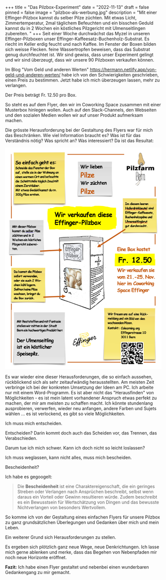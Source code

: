 +++
title = "Das Pilzbox-Experiment"
date = "2022-11-13"
draft = false
pinned = false
image = "pilzbox-als-werbung.jpg"
description = "Mit einer Effinger-Pilzbox kannst du selber Pilze züchten. Mit etwas Licht, Zimmertemperatur, 2mal täglichem Befeuchten und ein bisschen Geduld kannst du in 2 Wochen ein köstliches Pilzgericht mit Ulmenseitlingen zubereiten. "
+++
Seit einer Woche durchwächst das Myzel in unseren Effinger-Pilzboxen unser Effinger-Kaffeesatz-Buchenholz-Substrat. Es riecht im Keller erdig feucht und nach Kaffee. Im Fenster der Boxen bilden sich weisse Flecken. feine Wassertropfen beweisen, dass das Substrat genug durchfeuchtet ist. Wir sind gewiss, dass unser Experiment gelingt und wir sind überzeugt, dass wir unsere 90 Pilzboxen verkaufen können. 

Im Blog "Vom Geld und anderen Werten" <https://hermann.netlify.app/von-geld-und-anderen-werten/> habe ich von den Schwierigkeiten geschrieben, einen Preis zu bestimmen. Jetzt habe ich mich überzeugen lassen, mehr zu verlangen. 

Der Preis beträgt Fr. 12.50 pro Box.

So steht es auf dem Flyer, den wir im Coworking Space zusammen mit einer Musterbox hinlegen wollen. Auch auf den Slack-Channels, den Webseiten und den sozialen Medien wollen wir auf unser Produkt aufmerksam machen.

Die grösste Herausforderung bei der Gestaltung des Flyers war für mich das Beschränken. Wie viel Information braucht es? Was ist für das Verständnis nötig? Was spricht an? Was interessiert? Da ist das Resultat:

![](bild-flyer.png)

Es war wieder eine dieser Herausforderungen, die so einfach aussehen, rückblickend sich als sehr zeitaufwändig herausstellten. Am meisten Zeit verbringe ich bei der konkreten Umsetzung der Ideen am PC. Ich arbeite nur mit einem Word-Programm. Es ist aber nicht das "Herausfinden" von Möglichkeiten - es ist mein latent vorhandener Anspruch etwas perfekt zu machen, der mir am meisten zu schaffen macht. Ich könnte stundenlang ausprobieren, verwerfen, wieder neu anfangen, andere Farben und Sujets wählen ... es ist verlockend, es gibt so viele Möglichkeiten.

Ich muss mich entscheiden. 

Entscheiden? Darin kommt doch auch das Scheiden vor, das Trennen, das Verabschieden. 

Darum tue ich mich schwer. Kann ich doch nicht so leicht loslassen?

Ich muss weglassen, kann nicht alles, muss mich bescheiden.

Bescheidenheit?

Ich habe es gegoogelt: 

> Die **Bescheidenheit** ist eine Charaktereigenschaft, die ein geringes Streben oder Verlangen nach Ansprüchen beschreibt, selbst wenn daraus ein Vorteil oder Gewinn resultieren würde. Zudem beschreibt es ein Bewusstsein für Wertschätzung von Dingen und das bewusste Nichtverlangen von besonders Wertvollem.

So komme ich von der Gestaltung eines einfachen Flyers für unsere Pilzbox zu ganz grundsätzlichen Überlegungen und Gedanken über mich und mein Leben. 

Ein weiterer Grund sich Herausforderungen zu stellen. 

Es ergeben sich plötzlich ganz neue Wege, neue Denkrichtungen. Ich lasse mich gerne ablenken und merke, dass das Begehen von Nebenpfaden mir noch neue Horizonte eröffnet. 

**Fazit:** Ich habe einen Flyer gestaltet und nebenbei einen wunderbaren Gedankengang zu mir gemacht.